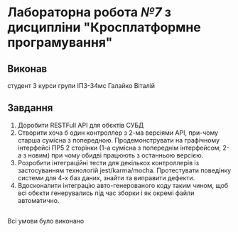 # Лабораторна робота *№7* з дисципліни "Кросплатформне програмування"


## Виконав
студент 3 курси групи ІПЗ-34мс Галайко Віталій


## Завдання

1. Доробити RESTFull API для обєктів СУБД
2. Створити хоча б один контроллер з 2-ма версіями API, при-чому старша сумісна з попередною. Продемонструвати на графічному інтерфейсі ПР5 2 сторінки (1-а сумісна з попереднім інтерфейсом, 2-а з новим) при чому обидві працюють з останньою версією.
3. Розробити інтеграційні тести для декількох контроллерів із застосуванням технологій jest/karma/mocha. Протестувати поведінку системи для 4-х баз даних, знайти та виправити дефекти.
4. Вдосконалити інтеграцію авто-генерованого коду таким чином, щоб всі обєкти генерувались під час зборки і як окремі файли автоматично.


##
Всі умови було виконано
